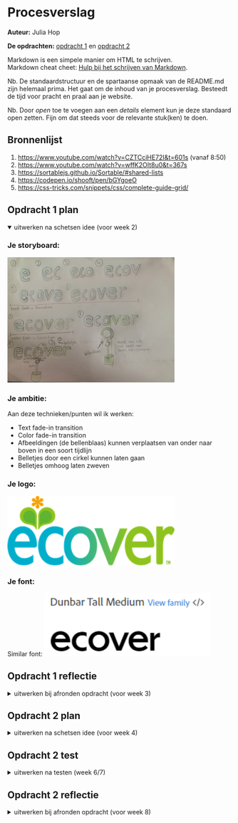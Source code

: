 # Procesverslag
**Auteur:** Julia Hop

**De opdrachten:** [opdracht 1](opdracht1/index.html) en [opdracht 2](opdracht2/index.html)


Markdown is een simpele manier om HTML te schrijven.  
Markdown cheat cheet: [Hulp bij het schrijven van Markdown](https://github.com/adam-p/markdown-here/wiki/Markdown-Cheatsheet).

Nb. De standaardstructuur en de spartaanse opmaak van de README.md zijn helemaal prima. Het gaat om de inhoud van je procesverslag. Besteedt de tijd voor pracht en praal aan je website.

Nb. Door *open* toe te voegen aan een *details* element kun je deze standaard open zetten. Fijn om dat steeds voor de relevante stuk(ken) te doen.



## Bronnenlijst
  1. https://www.youtube.com/watch?v=CZTCciHE72I&t=601s (vanaf 8:50)
  2. https://www.youtube.com/watch?v=wffK2OIt8u0&t=367s
  3. https://sortablejs.github.io/Sortable/#shared-lists
  4. https://codepen.io/shooft/pen/bGYgoeO
  5. https://css-tricks.com/snippets/css/complete-guide-grid/



## Opdracht 1 plan

<details open>
  <summary>uitwerken na schetsen idee (voor week 2)</summary>


  ### Je storyboard:
  <img src="readme-images/Julia_Hop_FvD_storyboard.jpg" width="375px" alt="storyboard voor opdracht 1">


  ### Je ambitie: 
  Aan deze technieken/punten wil ik werken:
  - Text fade-in transition
  - Color fade-in transition
  - Afbeeldingen (de bellenblaas) kunnen verplaatsen van onder naar boven in een soort tijdlijn
  - Belletjes door een cirkel kunnen laten gaan
  - Belletjes omhoog laten zweven

  ### Je logo:
  <img src="readme-images/Julia_Hop_FvD_logo.png" width="375px" alt="storyboard voor opdracht 1"> 

  ### Je font: 
  Similar font:
  <img src="readme-images/Julia_Hop_FvD_font.png" width="375px" alt="storyboard voor opdracht 1">

 
</details>



## Opdracht 1 reflectie

<details>
  <summary>uitwerken bij afronden opdracht (voor week 3)</summary>


  ### Je uitkomst - karakteristiek screenshot(s):
  <img src="readme-images/karakteristiekScreenshot.png" width="375px" alt="uitkomst opdracht 1">


  ### Dit ging goed/Heb ik geleerd: 
  Van te voren leek het mij lastig om zelf vormen te maken, maar dit vond ik uiteindelijk meevallen. Wel vond ik het lastig om de vormen responsive te maken, dus daarbij had ik hulp gevraagd en toen heb ik geleerd dat je dan met vmin moet werken. Ook leek het mij lastig om de belletjes te laten zweven, maar daarvoor kwam ik een handige tutorial tegen (zie bronnen) en met hulp daarvan heb ik dus reëele belletjes kunnen maken. De color gradient animatie heb ik gemaakt met behulp van voorbeeldopdrachten van FED. Ik vind dat de color gradient mooi is gelukt en de in-fade animatie ging ook goed.


  ### Dit was lastig/Is niet gelukt:
  Als ik meer tijd had had ik misschien die belletjes later in beeld willen laten komen, want nu zie je ze al gelijk in de 'o' zitten en eigenlijk wil ik dat ze pas komen wanneer de bellenblaas op zijn plek staat.


</details>



## Opdracht 2 plan

<details>
  <summary>uitwerken na schetsen idee (voor week 4)</summary>

  ### Je ontwerp:
  <img src="readme-images/Julia_Hop_storyboard_opdracht_2.png" width="375px" alt="ontwerp opdracht 2">


  ### Je ambitie: 
  Aan deze technieken/punten wil ik werken:
  - Drag & drop
  - Shared lists
  - Audio
  - Grid
</details>



## Opdracht 2 test

<details>
  <summary>uitwerken na testen (week 6/7)</summary>

  Neem minimaal 5 bevindingen op:



  ### Bevinding 1:
  Ik gebruikte meerdere ID's vaker en dat mag niet, want een ID mag maar 1 keer voorkomen op een pagina. Dat is voor CSS op zich niet zo'n probleem maar voor JS wel.

  #### oplossing:
  Ik had allemaal ID's met 'song'. Ik heb al die ID's weggehaald en het er een normale li van gemaakt. Qua styling (css) veranderde er niks toen ik i.p.v. #song li neerzette. Dit komt omdat ik voor elke html pagina een apart css-bestand heb.

  Dit gaat om regel 35 t/m 110 in index.html.

  <img src="readme-images/li.png" width="375px" alt="li">

  ### Bevinding 2:
  Ik heb 2 html pagina's en eerst had ik 1 css-bestand en 1 javascript bestand, maar hierdoor moest ik heel veel classes en id's gebruiken, zodat er niets werd overgeschreven. Dit was onhandig, omdat het hierdoor rommelig en overzichtelijk werd.

  #### oplossing:
  Ik heb nu 3 verschillende css-bestanden en 3 verschillende javascript-bestanden. Daarvan is bij beide 1 gezamelijk, 1 voor index.html en 1 voor list.html.

  ### Bevinding 3:
  Ik kreeg de tekst en de button in het groene vlak eerst niet mooi onder elkaar (zie afbeelding). Ik probeerde het eerst namelijk te ordenen met grid-row en grid-column.

  #### oplossing:
  Het bleek dat ik dit moest ordenen met grid-column-end en grid-column-start.

  <img src="readme-images/vlak.png" width="375px" alt="li">

  ### Bevinding 4:
  Ik wist niet hoe ik de ul moest centeren tussen de button en de img. Ik probeerde dit met justify-self: center;

  #### oplossing:
  De oplossing is met flex-grow: 1;, text-align: center; en margin-right: 2rem;

  <img src="readme-images/drag.png" width="375px" alt="li">

  ### Bevinding 5:
  De tags stonden eerst van boven naar beneden, maar ik wilde ze van links naar rechts. Ik had al grid-column-end en grid-column-start gebruikt, maar dit bleek niet genoeg te zijn.

  #### oplossing:
  Het bleek dat ik flex-shrink: 0; erbij moest zetten. Flex-shrink schijnt de eigenschap te hebben om een flex-item te kunnen laten krimpen. Want de maat van de buttons waren te groot voor het flexcontainer/grid.

  <img src="readme-images/shrink.png" width="375px" alt="li">

</details>



## Opdracht 2 reflectie

<details>
  <summary>uitwerken bij afronden opdracht (voor week 8)</summary>

  ### Je uitkomst - karakteristiek screenshot(s):
  <img src="readme-images/home.png" width="375px" alt="uitkomst opdracht 2">
  <img src="readme-images/list.png" width="375px" alt="uitkomst opdracht 2">


  ### Dit ging goed/Heb ik geleerd: 
  Ik heb veel geleerd over het ordenen van mijn html, css en javascript. Ook heb ik heel veel geleerd over grid. Eerst vond ik het lastig om inzicht te krijen erop, maar nu snap ik hoe het in elkaar zit. Ook heb ik geleerd hoe je audio kunt laten afspelen en ik heb geleerd over drag en drop.


  ### Dit was lastig/Is niet gelukt:
  Ik vond ook heel veel dingen lastig, want ik was soms echt even het overzicht kwijt en daardoor verloor ik soms de motivatie om door te gaan. Ook merk ik dat ik nog erg veel hulp nodig heb en niet heel goed zelfstandig kan coderen.Ik kreeg 'shared lists' nog niet voor elkaar en ik heb nog moeite met dingen aanroepen met dezelfde naam, zoals als er 10 li's zijn. Dus nu zijn mijn play/pause buttons niet meer goed aangeroepen. Verder was mijn plan nog om als ik op een tag druk, zoals 'Nederlands' dat er dan alleen liedjes met het genre 'Nederlands' in beeld zijn en de rest van de nummers weggaan, maar dit leek me iets te ambitieus en ik kon ook niet zo snel bedenken hoe dit moest.

</details>